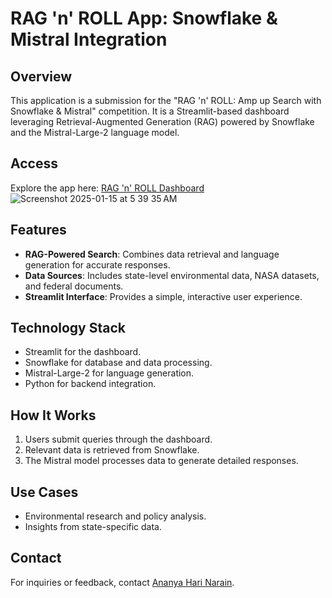 # RAG 'n' ROLL App: Snowflake & Mistral Integration

## Overview
This application is a submission for the "RAG 'n' ROLL: Amp up Search with Snowflake & Mistral" competition. It is a Streamlit-based dashboard leveraging Retrieval-Augmented Generation (RAG) powered by Snowflake and the Mistral-Large-2 language model.

## Access
Explore the app here: [RAG 'n' ROLL Dashboard](https://ananya-rag-n-roll.streamlit.app/)
![Screenshot 2025-01-15 at 5 39 35 AM](https://github.com/user-attachments/assets/94a8f35b-789d-41bf-a28f-e1dcc36e5703)


## Features
- **RAG-Powered Search**: Combines data retrieval and language generation for accurate responses.
- **Data Sources**: Includes state-level environmental data, NASA datasets, and federal documents.
- **Streamlit Interface**: Provides a simple, interactive user experience.

## Technology Stack
- Streamlit for the dashboard.
- Snowflake for database and data processing.
- Mistral-Large-2 for language generation.
- Python for backend integration.

## How It Works
1. Users submit queries through the dashboard.
2. Relevant data is retrieved from Snowflake.
3. The Mistral model processes data to generate detailed responses.

## Use Cases
- Environmental research and policy analysis.
- Insights from state-specific data.

## Contact
For inquiries or feedback, contact [Ananya Hari Narain](mailto:ananya.harinarain@gmail.com).
